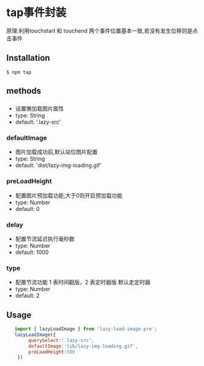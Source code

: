 # tap事件封装
原理:利用touchstart 和 touchend 两个事件位置基本一致,若没有发生位移则是点击事件
## Installation

`$ npm tap `

## methods
### 
* 设置懒加载图片属性 
* type: String
* default: '.lazy-src'
     
    
### defaultImage
* 图片加载成功前,默认站位图片配置
* type: String 
* default: 'dist/lazy-img-loading.gif'
    
### preLoadHeight  
* 配置图片预加载功能,大于0则开启预加载功能
* type: Number   
* default: 0

### delay  
* 配置节流延迟执行毫秒数
* type: Number   
* default: 1000

### type  
* 配置节流功能 1 表时间戳版，2 表定时器版 默认走定时器
* type: Number   
* default: 2

## Usage
```javascript
   import { lazyLoadImage } from 'lazy-load-image-pre';
   lazyLoadImage({
        querySelect:'.lazy-src',
        defaultImage:'lib/lazy-img-loading.gif',
        preLoadHeight:500
    })

```
